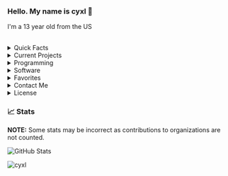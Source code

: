 ### Hello. My name is cyxl 👋
I'm a 13 year old from the US
<br/><br/>
<!--suppress HtmlDeprecatedAttribute -->
<details>
  <summary>Quick Facts</summary><br/>
  
  * Gender / Sexuality: Straight Male
  * Pronunciations: He, Him
  * Birthday: 2007-05-16
  * I've been diagnosed with Dyslexia, and ADHD

</details>

<details>
  <summary>Current Projects</summary><br/>
  
  * A traceback agerithem in python 
  * A Minecraft mod called DiscordMove. The mod allows two people to play on one account through discord. For instance if you were to do /foward 5 the the person who has the mod installed would move foward 5 in game.
  * The discord bot for the mod above ^^^

</details>

<details>
  <summary>Programming</summary>
  
  * I mainly use Java and Python.
  * I am learning more Java as I go on.
  
 
 </details>

<details>
  <summary>Software</summary><br/>
  
  * IDE: IntelliJ IDEA
  * Text Editor: Sublime Text
  * OS: Windows/Ubuntu
  * Browser: Chrome
  
 </details>
 
 </details>

<details>
  <summary>Favorites</summary><br/>
  
  * Favorite:
    * Show: HunterXHunter
    * Music:
      * Favorite bands: Panic at The Disco!
    * Food:
      * Like: Mexican, Amarican, Spicy food
      * Dislike: Pears
    * License: MIT
    * Color: Any
    * Shape: Square
    * Search Engine: Chrome
    * Port: 80
    * Letter: b
    * Time of day: 4:00 PM
  
  *Contact me if you have more ideas!*
    
</details>

<details>
  <summary>Contact Me</summary><br/>
 
  * Discord: @cyxl#9986
  * Email: cyxlpublic@gmail.com

</details>
<details>
  <summary>License</summary><br/>
 
  All of my work is licensed under the Creative Commons Attribution-NonCommercial-ShareAlike 4.0 International License.
To view a copy of this license, visit http://creativecommons.org/licenses/by-nc-sa/4.0/.
 
</details>

 
### 📈 Stats

**NOTE:** Some stats may be incorrect as contributions to organizations
are not counted.

![GitHub Stats](https://github-readme-stats.vercel.app/api?username=cyxl&count_private=true&theme=tokyonight&show_icons=true)


<p> <img src="https://komarev.com/ghpvc/?username=cyxlf&color=8E64D0" alt="cyxl" /> </p>
